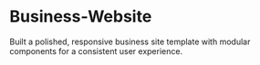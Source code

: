 # Business-Website
Built a polished, responsive business site template with modular components for a consistent user experience.
